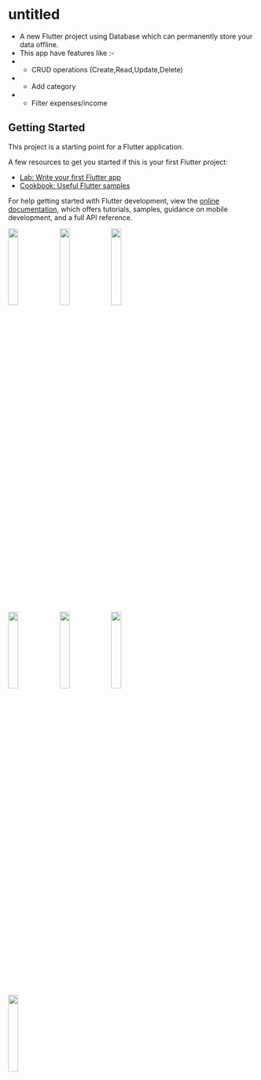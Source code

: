 # untitled

- A new Flutter project using Database which can permanently store your data offline.
- This app have features like :-
- - CRUD operations (Create,Read,Update,Delete)
- - Add category
- - Filter expenses/income
                                
                   

## Getting Started

This project is a starting point for a Flutter application.

A few resources to get you started if this is your first Flutter project:

- [Lab: Write your first Flutter app](https://docs.flutter.dev/get-started/codelab)
- [Cookbook: Useful Flutter samples](https://docs.flutter.dev/cookbook)

For help getting started with Flutter development, view the
[online documentation](https://docs.flutter.dev/), which offers tutorials,
samples, guidance on mobile development, and a full API reference.

<p>
  <img src="https://github.com/MrToxicDeveloper/Expense_Manager/assets/119030630/1eac11ac-2d50-47f1-9385-05ed20614645" height="20%" width="20%">
  <img src="https://github.com/MrToxicDeveloper/Expense_Manager/assets/119030630/3f09ba4c-91ae-4883-9912-f67236b232f5" height="20%" width="20%">
  <img src="https://github.com/MrToxicDeveloper/Expense_Manager/assets/119030630/d16f87ea-df80-4330-88a7-71a61bc457a4" height="20%" width="20%">
  <br>
  <img src="https://github.com/MrToxicDeveloper/Expense_Manager/assets/119030630/371f8ecd-88a2-47f8-9b02-d93ea9d6967e" height="20%" width="20%">
  <img src="https://github.com/MrToxicDeveloper/Expense_Manager/assets/119030630/abccba39-da19-49cd-89cc-d27dff78496f" height="20%" width="20%">
  <img src="https://github.com/MrToxicDeveloper/Expense_Manager/assets/119030630/a35b7496-b531-43ae-b020-f3eb09eb3975" height="20%" width="20%">
  <br>
  <img src="https://github.com/MrToxicDeveloper/Expense_Manager/assets/119030630/ee97a260-774a-4aee-b657-91b6598cf3d5" height="20%" width="20%">
</p>
